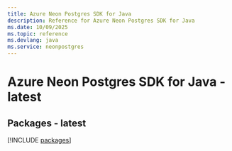 ```yaml
---
title: Azure Neon Postgres SDK for Java
description: Reference for Azure Neon Postgres SDK for Java
ms.date: 10/09/2025
ms.topic: reference
ms.devlang: java
ms.service: neonpostgres
---
```

# Azure Neon Postgres SDK for Java - latest
## Packages - latest
[!INCLUDE [packages](neon-postgres-index.md)]
